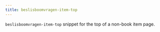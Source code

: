 ```yaml
---
title: beslisboomvragen-item-top
---
```


`beslisboomvragen-item-top` snippet for the top of a non-book item page.
